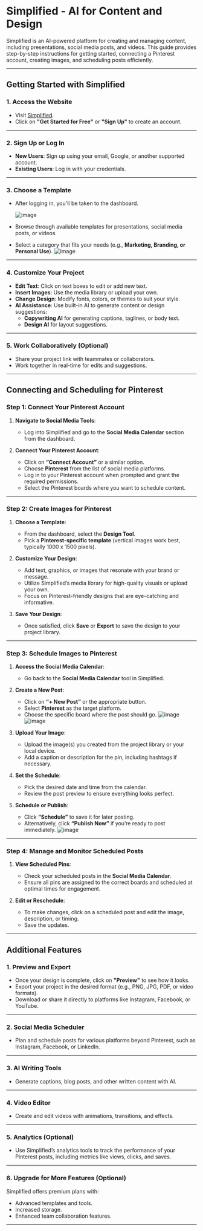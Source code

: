 # Simplified - AI for Content and Design

Simplified is an AI-powered platform for creating and managing content, including presentations, social media posts, and videos. This guide provides step-by-step instructions for getting started, connecting a Pinterest account, creating images, and scheduling posts efficiently.

---

## **Getting Started with Simplified**

### **1. Access the Website**
- Visit [Simplified](https://simplified.com).
- Click on **"Get Started for Free"** or **"Sign Up"** to create an account.

---

### **2. Sign Up or Log In**
- **New Users**: Sign up using your email, Google, or another supported account.
- **Existing Users**: Log in with your credentials.

---

### **3. Choose a Template**
- After logging in, you'll be taken to the dashboard.

  ![image](https://github.com/user-attachments/assets/f4e057b4-1276-4f86-a1c4-d42fbf74256f)

- Browse through available templates for presentations, social media posts, or videos.
- Select a category that fits your needs (e.g., **Marketing, Branding, or Personal Use**).
  ![image](https://github.com/user-attachments/assets/e5092726-0287-4f44-b4e2-4f6c4b029d68)


---

### **4. Customize Your Project**
- **Edit Text**: Click on text boxes to edit or add new text.
- **Insert Images**: Use the media library or upload your own.
- **Change Design**: Modify fonts, colors, or themes to suit your style.
- **AI Assistance**: Use built-in AI to generate content or design suggestions:
  - **Copywriting AI** for generating captions, taglines, or body text.
  - **Design AI** for layout suggestions.

---

### **5. Work Collaboratively (Optional)**
- Share your project link with teammates or collaborators.
- Work together in real-time for edits and suggestions.

---

## **Connecting and Scheduling for Pinterest**

### **Step 1: Connect Your Pinterest Account**
1. **Navigate to Social Media Tools**:
   - Log into Simplified and go to the **Social Media Calendar** section from the dashboard.
   
2. **Connect Your Pinterest Account**:
   - Click on **“Connect Account”** or a similar option.
   - Choose **Pinterest** from the list of social media platforms.
   - Log in to your Pinterest account when prompted and grant the required permissions.
   - Select the Pinterest boards where you want to schedule content.

---

### **Step 2: Create Images for Pinterest**
1. **Choose a Template**:
   - From the dashboard, select the **Design Tool**.
   - Pick a **Pinterest-specific template** (vertical images work best, typically 1000 x 1500 pixels).
   
2. **Customize Your Design**:
   - Add text, graphics, or images that resonate with your brand or message.
   - Utilize Simplified’s media library for high-quality visuals or upload your own.
   - Focus on Pinterest-friendly designs that are eye-catching and informative.
   
3. **Save Your Design**:
   - Once satisfied, click **Save** or **Export** to save the design to your project library.

---

### **Step 3: Schedule Images to Pinterest**
1. **Access the Social Media Calendar**:
   - Go back to the **Social Media Calendar** tool in Simplified.

2. **Create a New Post**:
   - Click on **“+ New Post”** or the appropriate button.
   - Select **Pinterest** as the target platform.
   - Choose the specific board where the post should go.
     ![image](https://github.com/user-attachments/assets/d7392304-4bbd-48be-899f-288b7b55b129)
     ![image](https://github.com/user-attachments/assets/0aaeab30-7e87-4e37-94fc-832641638209)



3. **Upload Your Image**:
   - Upload the image(s) you created from the project library or your local device.
   - Add a caption or description for the pin, including hashtags if necessary.

4. **Set the Schedule**:
   - Pick the desired date and time from the calendar.
   - Review the post preview to ensure everything looks perfect.

5. **Schedule or Publish**:
   - Click **“Schedule”** to save it for later posting.
   - Alternatively, click **“Publish Now”** if you’re ready to post immediately.
     ![image](https://github.com/user-attachments/assets/635ddfe0-44b0-444b-b4b7-b13362dbe8ea)


---

### **Step 4: Manage and Monitor Scheduled Posts**
1. **View Scheduled Pins**:
   - Check your scheduled posts in the **Social Media Calendar**.
   - Ensure all pins are assigned to the correct boards and scheduled at optimal times for engagement.

2. **Edit or Reschedule**:
   - To make changes, click on a scheduled post and edit the image, description, or timing.
   - Save the updates.

---

## **Additional Features**

### **1. Preview and Export**
- Once your design is complete, click on **"Preview"** to see how it looks.
- Export your project in the desired format (e.g., PNG, JPG, PDF, or video formats).
- Download or share it directly to platforms like Instagram, Facebook, or YouTube.

---

### **2. Social Media Scheduler**
- Plan and schedule posts for various platforms beyond Pinterest, such as Instagram, Facebook, or LinkedIn.

---

### **3. AI Writing Tools**
- Generate captions, blog posts, and other written content with AI.

---

### **4. Video Editor**
- Create and edit videos with animations, transitions, and effects.

---

### **5. Analytics (Optional)**
- Use Simplified’s analytics tools to track the performance of your Pinterest posts, including metrics like views, clicks, and saves.

---

### **6. Upgrade for More Features (Optional)**
Simplified offers premium plans with:
- Advanced templates and tools.
- Increased storage.
- Enhanced team collaboration features.

---

